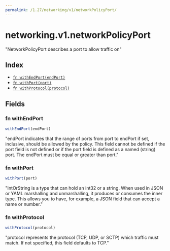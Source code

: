 ```yaml
---
permalink: /1.27/networking/v1/networkPolicyPort/
---
```


# networking.v1.networkPolicyPort

"NetworkPolicyPort describes a port to allow traffic on"

## Index

* [`fn withEndPort(endPort)`](#fn-withendport)
* [`fn withPort(port)`](#fn-withport)
* [`fn withProtocol(protocol)`](#fn-withprotocol)

## Fields

### fn withEndPort

```ts
withEndPort(endPort)
```

"endPort indicates that the range of ports from port to endPort if set, inclusive, should be allowed by the policy. This field cannot be defined if the port field is not defined or if the port field is defined as a named (string) port. The endPort must be equal or greater than port."

### fn withPort

```ts
withPort(port)
```

"IntOrString is a type that can hold an int32 or a string.  When used in JSON or YAML marshalling and unmarshalling, it produces or consumes the inner type.  This allows you to have, for example, a JSON field that can accept a name or number."

### fn withProtocol

```ts
withProtocol(protocol)
```

"protocol represents the protocol (TCP, UDP, or SCTP) which traffic must match. If not specified, this field defaults to TCP."